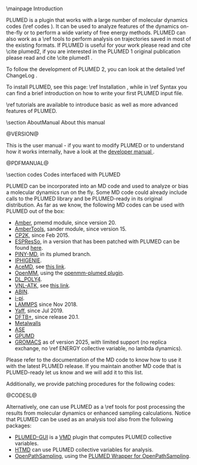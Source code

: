 \mainpage Introduction

PLUMED is a plugin that works with a large number of molecular dynamics codes (\ref codes ). 
It can be used to analyze features of the dynamics on-the-fly or to perform a wide variety of free energy methods.
PLUMED can also work as a \ref tools to perform analysis on trajectories saved in most of the
existing formats. If PLUMED is useful for your work please read and cite \cite plumed2, if you are interested in 
the PLUMED 1 original publication please read and cite \cite plumed1 .

To follow the development of PLUMED 2, you can look at the detailed \ref ChangeLog .

To install PLUMED, see this page: \ref Installation , while in \ref Syntax you can find a brief introduction on how to write your first PLUMED input file.

\ref tutorials are available to introduce basic as well as more advanced features of PLUMED.
 
\section AboutManual About this manual

@VERSION@

This is the user manual -  if you want to modify PLUMED or to understand how it works internally, have a look at the 
<a href="../../developer-doc/html/index.html"> developer manual </a>.

@PDFMANUAL@

\section codes Codes interfaced with PLUMED 

PLUMED can be incorporated into an MD code and used to analyze or bias a molecular dynamics run on the fly.
Some MD code could already include calls to the PLUMED library
and be PLUMED-ready in its original distribution.
As far as we know, the following MD codes can be used with PLUMED out of the box:
- [Amber](http://ambermd.org/), pmemd module, since version 20.
- [AmberTools](http://ambermd.org/), sander module, since version 15.
- [CP2K](http://www.cp2k.org), since Feb 2015.
- [ESPResSo](http://espressomd.org), in a version that has been patched with PLUMED can be found
  [here](http://davidebr.github.io/espresso/).
- [PINY-MD](http://github.com/TuckermanGroup/PINY), in its plumed branch.
- [IPHIGENIE](http://sourceforge.net/projects/iphigenie/).
- [AceMD](http://www.multiscalelab.org/acemd/), see [this link](https://github.com/tonigi/ACEMD-PLUMED).
- [OpenMM](http://openmm.org), using the [openmm-plumed plugin](http://github.com/peastman/openmm-plumed).
- [DL_POLY4](https://www.scd.stfc.ac.uk/Pages/DL_POLY.aspx).
- [VNL-ATK](https://quantumwise.com), see [this link](https://docs.quantumwise.com/tutorials/metadynamics_with_plumed/metadynamics_with_plumed.html).
- [ABIN](https://github.com/PHOTOX/ABIN).
- [i-pi](https://github.com/i-pi/i-pi).
- [LAMMPS](https://lammps.sandia.gov/) since Nov 2018.
- [Yaff](https://github.com/molmod/yaff), since Jul 2019.
- [DFTB+](https://www.dftbplus.org/), since release 20.1.
- [Metalwalls](https://gitlab.com/ampere2/metalwalls)
- [ASE](https://wiki.fysik.dtu.dk/ase/)
- [GPUMD](https://gpumd.org/)
- [GROMACS](https://www.gromacs.org/) as of version 2025, with limited support (no replica exchange, no \ref ENERGY collective variable, no lambda dynamics).

Please refer to the documentation of the MD code to know how to use it with the latest PLUMED release.
If you maintain another MD code that is PLUMED-ready let us know and we will add it to this list.

Additionally, we provide patching procedures for the following codes:

@CODESL@

Alternatively, one
can use PLUMED as a \ref tools for post processing the results from molecular dynamics 
or enhanced sampling calculations.  Notice that PLUMED can be used as an analysis tool
also from the following packages:
- [PLUMED-GUI](http://github.com/tonigi/vmd_plumed) is a [VMD](http://www.ks.uiuc.edu/Research/vmd/) plugin that computes PLUMED collective variables.
- [HTMD](http://www.htmd.org/) can use PLUMED collective variables for analysis.
- [OpenPathSampling](http://openpathsampling.org/), using the [PLUMED Wrapper for OpenPathSampling](https://e-cam.readthedocs.io/en/latest/Classical-MD-Modules/modules/OpenPathSampling/ops_plumed_wrapper/readme.html).

